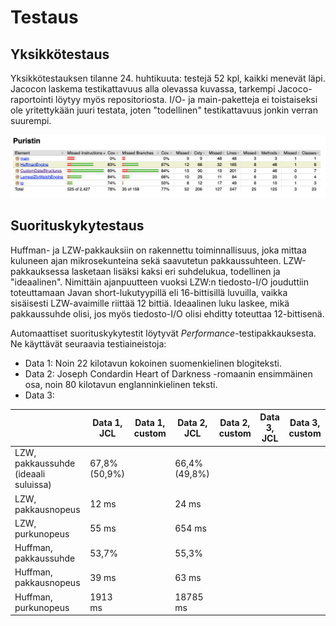 # Testaus

## Yksikkötestaus

Yksikkötestauksen tilanne 24. huhtikuuta: testejä 52 kpl, kaikki menevät läpi. Jacocon laskema testikattavuus alla olevassa kuvassa, tarkempi Jacoco-raportointi löytyy myös repositoriosta. I/O- ja main-paketteja ei toistaiseksi ole yritettykään juuri testata, joten "todellinen" testikattavuus jonkin verran suurempi.

![](test_coverage_24_4.png)


## Suorituskykytestaus

Huffman- ja LZW-pakkauksiin on rakennettu toiminnallisuus, joka mittaa kuluneen ajan mikrosekunteina sekä saavutetun pakkaussuhteen. LZW-pakkauksessa lasketaan lisäksi kaksi eri suhdelukua, todellinen ja "ideaalinen". Nimittäin ajanpuutteen vuoksi LZW:n tiedosto-I/O jouduttiin toteuttamaan Javan short-lukutyypillä eli 16-bittisillä luvuilla, vaikka sisäisesti LZW-avaimille riittää 12 bittiä. Ideaalinen luku laskee, mikä pakkaussuhde olisi, jos myös tiedosto-I/O olisi ehditty toteuttaa 12-bittisenä.

Automaattiset suorituskykytestit löytyvät _Performance_-testipakkauksesta. Ne käyttävät seuraavia testiaineistoja:
* Data 1: Noin 22 kilotavun kokoinen suomenkielinen blogiteksti.
* Data 2: Joseph Condardin Heart of Darkness -romaanin ensimmäinen osa, noin 80 kilotavun englanninkielinen teksti.
* Data 3: 

||Data 1, JCL |Data 1, custom |Data 2, JCL|Data 2, custom|Data 3, JCL|Data 3, custom
---|---|---|---|---|---|---
LZW, pakkaussuhde (ideaali suluissa) |67,8% (50,9%)||66,4% (49,8%)|||
LZW, pakkausnopeus |12 ms||24 ms|||
LZW, purkunopeus |55 ms||654 ms|||
Huffman, pakkaussuhde |53,7%||55,3%|||
Huffman, pakkausnopeus |39 ms||63 ms|||
Huffman, purkunopeus|1913 ms||18785 ms|||

